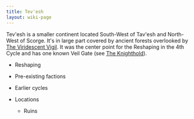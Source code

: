 ```yaml
---
title: Tev'esh
layout: wiki-page
---
```


Tev'esh is a smaller continent located South-West of Tav'esh and North-West of Scorge. It's in large part covered by ancient forests overlooked by [The Viridescent Vigil](/wiki/factions/Viridescent-Vigil). It was the center point for the Reshaping in the 4th Cycle and has one known Veil Gate (see [The Knighthold](/wiki/places/The-Knighthold)).

- Reshaping
- Pre-existing factions

- Earlier cycles

- Locations
    - Ruins